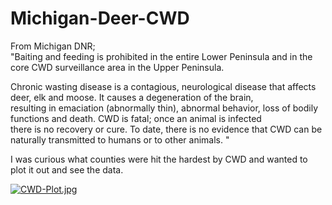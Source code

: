 # Michigan-Deer-CWD



From Michigan DNR;  
  "Baiting and feeding is prohibited in the entire Lower Peninsula and in the core CWD surveillance area in the Upper Peninsula.
  
Chronic wasting disease is a contagious, neurological disease that affects deer, elk and moose. It causes a degeneration of the brain,  
resulting in emaciation (abnormally thin), abnormal behavior, loss of bodily functions and death. CWD is fatal; once an animal is infected    
there is no recovery or cure. To date, there is no evidence that CWD can be naturally transmitted to humans or to other animals.  "



I was curious what counties were hit the hardest by CWD and wanted to plot it out and see the data.

[![CWD-Plot.jpg](https://i.postimg.cc/wMjpF3MJ/CWD-Plot.jpg)](https://postimg.cc/CBXXxhjL)
 
